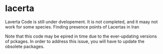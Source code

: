 # lacerta
Laverta Code is still under dvelopement. It is not completed, and it maay not work for some species.
Finding presence points of Lacertas in Iran 


Note that this code may be epired in time due to the ever-updating versions of pckages. In order to address this issue, you will have to update the obsolete packages.

